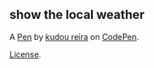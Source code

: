 show the local weather
----------------------


A [Pen](https://codepen.io/kudou-reira/pen/LWmRqV) by [kudou reira](http://codepen.io/kudou-reira) on [CodePen](http://codepen.io/).

[License](https://codepen.io/kudou-reira/pen/LWmRqV/license).